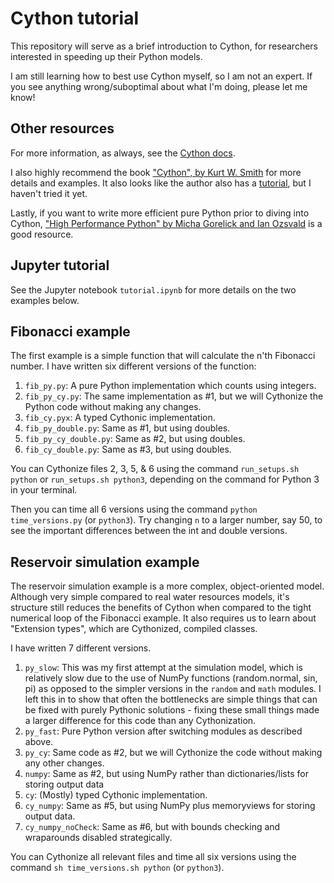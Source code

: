 # Cython tutorial
This repository will serve as a brief introduction to Cython, for researchers interested in speeding up their Python models. 

I am still learning how to best use Cython myself, so I am not an expert. If you see anything wrong/suboptimal about what I'm doing, please let me know!

## Other resources
For more information, as always, see the [Cython docs](https://cython.readthedocs.io/en/latest/). 

I also highly recommend the book ["Cython", by Kurt W. Smith](https://www.oreilly.com/library/view/cython/9781491901731/) for more details and examples. It also looks like the author also has a [tutorial](https://github.com/kwmsmith/scipy-2017-cython-tutorial), but I haven't tried it yet.

Lastly, if you want to write more efficient pure Python prior to diving into Cython, ["High Performance Python" by Micha Gorelick and Ian Ozsvald](https://www.oreilly.com/library/view/high-performance-python/9781492055013/) is a good resource.
## Jupyter tutorial
See the Jupyter notebook ``tutorial.ipynb`` for more details on the two examples below.

## Fibonacci example
The first example is a simple function that will calculate the n'th Fibonacci number. I have written six different versions of the function:

1. ``fib_py.py``: A pure Python implementation which counts using integers.
1. ``fib_py_cy.py``: The same implementation as #1, but we will Cythonize the Python code without making any changes.
1. ``fib_cy.pyx``: A typed Cythonic implementation.
1. ``fib_py_double.py``: Same as #1, but using doubles.
1. ``fib_py_cy_double.py``: Same as #2, but using doubles.
1. ``fib_cy_double.py``: Same as #3, but using doubles.

You can Cythonize files 2, 3, 5, & 6 using the command ``run_setups.sh python`` or ``run_setups.sh python3``, depending on the command for Python 3 in your terminal.

Then you can time all 6 versions using the command ``python time_versions.py`` (or ``python3``). Try changing ``n`` to a larger number, say 50, to see the important differences between the int and double versions.

## Reservoir simulation example
The reservoir simulation example is a more complex, object-oriented model. Although very simple compared to real water resources models, it's structure still reduces the benefits of Cython when compared to the tight numerical loop of the Fibonacci example. It also requires us to learn about "Extension types", which are Cythonized, compiled classes.

I have written 7 different versions.

1. ``py_slow``: This was my first attempt at the simulation model, which is relatively slow due to the use of NumPy functions (random.normal, sin, pi) as opposed to the simpler versions in the ``random`` and ``math`` modules. I left this in to show that often the bottlenecks are simple things that can be fixed with purely Pythonic solutions - fixing these small things made a larger difference for this code than any Cythonization.
1. ``py_fast``: Pure Python version after switching modules as described above.
1. ``py_cy``: Same code as #2, but we will Cythonize the code without making any other changes.
1. ``numpy``: Same as #2, but using NumPy rather than dictionaries/lists for storing output data
1. ``cy``: (Mostly) typed Cythonic implementation.
1. ``cy_numpy``: Same as #5, but using NumPy plus memoryviews for storing output data.
1. ``cy_numpy_noCheck``: Same as #6, but with bounds checking and wraparounds disabled strategically.

You can Cythonize all relevant files and time all six versions using the command ``sh time_versions.sh python`` (or ``python3``). 
